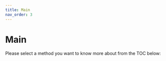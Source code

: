 ```yaml
---
title: Main
nav_order: 3
---
```


# Main
Please select a method you want to know more about from the TOC below:

